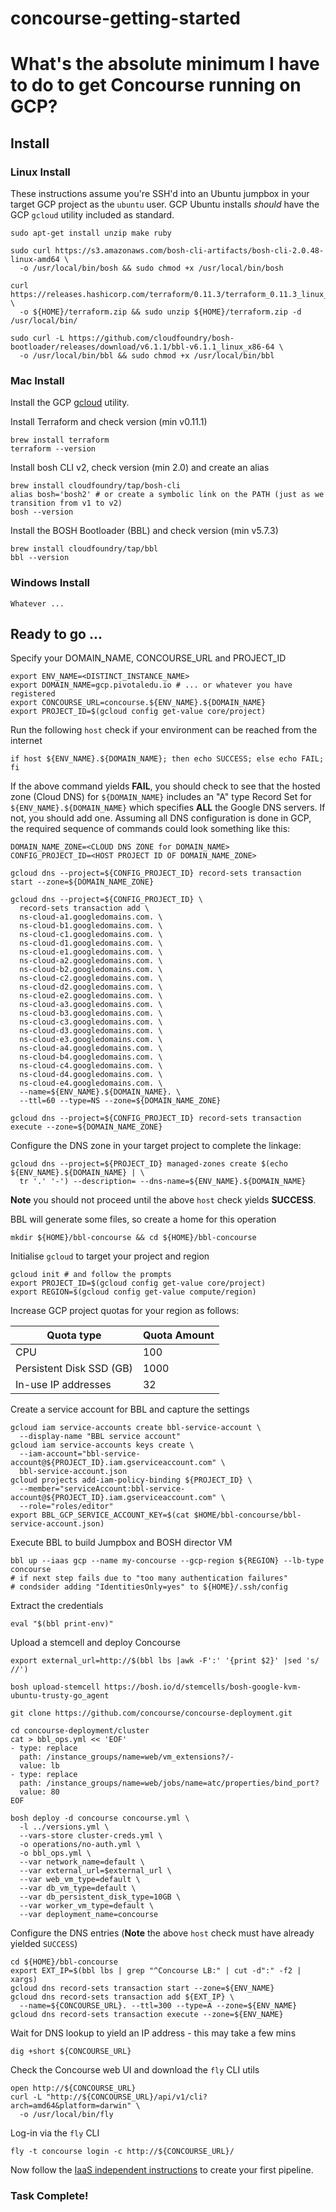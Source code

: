 # concourse-getting-started

# What's the absolute minimum I have to do to get Concourse running on GCP?

## Install

### Linux Install

These instructions assume you're SSH'd into an Ubuntu jumpbox in your target GCP project as the `ubuntu` user.  GCP Ubuntu installs _should_ have the GCP `gcloud` utility included as standard.

```
sudo apt-get install unzip make ruby

sudo curl https://s3.amazonaws.com/bosh-cli-artifacts/bosh-cli-2.0.48-linux-amd64 \
  -o /usr/local/bin/bosh && sudo chmod +x /usr/local/bin/bosh

curl https://releases.hashicorp.com/terraform/0.11.3/terraform_0.11.3_linux_amd64.zip \
  -o ${HOME}/terraform.zip && sudo unzip ${HOME}/terraform.zip -d /usr/local/bin/

sudo curl -L https://github.com/cloudfoundry/bosh-bootloader/releases/download/v6.1.1/bbl-v6.1.1_linux_x86-64 \
  -o /usr/local/bin/bbl && sudo chmod +x /usr/local/bin/bbl
```

### Mac Install

Install the GCP [gcloud](https://cloud.google.com/sdk/docs/quickstart-mac-os-x) utility.

Install Terraform and check version (min v0.11.1)
```
brew install terraform
terraform --version
```

Install bosh CLI v2, check version (min 2.0) and create an alias
```
brew install cloudfoundry/tap/bosh-cli
alias bosh='bosh2' # or create a symbolic link on the PATH (just as we transition from v1 to v2)
bosh --version
```

Install the BOSH Bootloader (BBL) and check version (min v5.7.3)
```
brew install cloudfoundry/tap/bbl
bbl --version
```

### Windows Install

```
Whatever ...
```

## Ready to go ...

Specify your DOMAIN_NAME, CONCOURSE_URL and PROJECT_ID
```
export ENV_NAME=<DISTINCT_INSTANCE_NAME>
export DOMAIN_NAME=gcp.pivotaledu.io # ... or whatever you have registered
export CONCOURSE_URL=concourse.${ENV_NAME}.${DOMAIN_NAME}
export PROJECT_ID=$(gcloud config get-value core/project)
```

Run the following `host` check if your environment can be reached from the internet
```
if host ${ENV_NAME}.${DOMAIN_NAME}; then echo SUCCESS; else echo FAIL; fi
```

If the above command yields **FAIL**, you should check to see that the hosted zone (Cloud DNS) for `${DOMAIN_NAME}` includes an "A" type Record Set for `${ENV_NAME}.${DOMAIN_NAME}` which specifies **ALL** the Google DNS servers.  If not, you should add one.  Assuming all DNS configuration is done in GCP, the required sequence of commands could look something like this:
```
DOMAIN_NAME_ZONE=<CLOUD DNS ZONE for DOMAIN_NAME>
CONFIG_PROJECT_ID=<HOST PROJECT ID OF DOMAIN_NAME_ZONE>

gcloud dns --project=${CONFIG_PROJECT_ID} record-sets transaction start --zone=${DOMAIN_NAME_ZONE}

gcloud dns --project=${CONFIG_PROJECT_ID} \
  record-sets transaction add \
  ns-cloud-a1.googledomains.com. \
  ns-cloud-b1.googledomains.com. \
  ns-cloud-c1.googledomains.com. \
  ns-cloud-d1.googledomains.com. \
  ns-cloud-e1.googledomains.com. \
  ns-cloud-a2.googledomains.com. \
  ns-cloud-b2.googledomains.com. \
  ns-cloud-c2.googledomains.com. \
  ns-cloud-d2.googledomains.com. \
  ns-cloud-e2.googledomains.com. \
  ns-cloud-a3.googledomains.com. \
  ns-cloud-b3.googledomains.com. \
  ns-cloud-c3.googledomains.com. \
  ns-cloud-d3.googledomains.com. \
  ns-cloud-e3.googledomains.com. \
  ns-cloud-a4.googledomains.com. \
  ns-cloud-b4.googledomains.com. \
  ns-cloud-c4.googledomains.com. \
  ns-cloud-d4.googledomains.com. \
  ns-cloud-e4.googledomains.com. \
  --name=${ENV_NAME}.${DOMAIN_NAME}. \
  --ttl=60 --type=NS --zone=${DOMAIN_NAME_ZONE}

gcloud dns --project=${CONFIG_PROJECT_ID} record-sets transaction execute --zone=${DOMAIN_NAME_ZONE}
```

Configure the DNS zone in your target project to complete the linkage:
```
gcloud dns --project=${PROJECT_ID} managed-zones create $(echo ${ENV_NAME}.${DOMAIN_NAME} | \
  tr '.' '-') --description= --dns-name=${ENV_NAME}.${DOMAIN_NAME}
```

**Note** you should not proceed until the above `host` check yields **SUCCESS**.

BBL will generate some files, so create a home for this operation
```
mkdir ${HOME}/bbl-concourse && cd ${HOME}/bbl-concourse
```

Initialise `gcloud` to target your project and region
```
gcloud init # and follow the prompts
export PROJECT_ID=$(gcloud config get-value core/project)
export REGION=$(gcloud config get-value compute/region)
```

Increase GCP project quotas for your region as follows:

Quota type               | Quota Amount
------------------------ | ------------
CPU                      | 100
Persistent Disk SSD (GB) | 1000
In-use IP addresses      | 32

Create a service account for BBL and capture the settings
```
gcloud iam service-accounts create bbl-service-account \
  --display-name "BBL service account"
gcloud iam service-accounts keys create \
  --iam-account="bbl-service-account@${PROJECT_ID}.iam.gserviceaccount.com" \
  bbl-service-account.json
gcloud projects add-iam-policy-binding ${PROJECT_ID} \
  --member="serviceAccount:bbl-service-account@${PROJECT_ID}.iam.gserviceaccount.com" \
  --role="roles/editor"
export BBL_GCP_SERVICE_ACCOUNT_KEY=$(cat $HOME/bbl-concourse/bbl-service-account.json)
```

Execute BBL to build Jumpbox and BOSH director VM
```
bbl up --iaas gcp --name my-concourse --gcp-region ${REGION} --lb-type concourse
# if next step fails due to "too many authentication failures" 
# condsider adding "IdentitiesOnly=yes" to ${HOME}/.ssh/config
```

Extract the credentials
```
eval "$(bbl print-env)"
```

Upload a stemcell and deploy Concourse
```
export external_url=http://$(bbl lbs |awk -F':' '{print $2}' |sed 's/ //')

bosh upload-stemcell https://bosh.io/d/stemcells/bosh-google-kvm-ubuntu-trusty-go_agent

git clone https://github.com/concourse/concourse-deployment.git

cd concourse-deployment/cluster
cat > bbl_ops.yml << 'EOF'
- type: replace
  path: /instance_groups/name=web/vm_extensions?/-
  value: lb
- type: replace
  path: /instance_groups/name=web/jobs/name=atc/properties/bind_port?
  value: 80
EOF

bosh deploy -d concourse concourse.yml \
  -l ../versions.yml \
  --vars-store cluster-creds.yml \
  -o operations/no-auth.yml \
  -o bbl_ops.yml \
  --var network_name=default \
  --var external_url=$external_url \
  --var web_vm_type=default \
  --var db_vm_type=default \
  --var db_persistent_disk_type=10GB \
  --var worker_vm_type=default \
  --var deployment_name=concourse
```

Configure the DNS entries 
(**Note** the above `host` check must have already yielded `SUCCESS`)
```
cd ${HOME}/bbl-concourse
export EXT_IP=$(bbl lbs | grep "^Concourse LB:" | cut -d":" -f2 | xargs)
gcloud dns record-sets transaction start --zone=${ENV_NAME}
gcloud dns record-sets transaction add ${EXT_IP} \
  --name=${CONCOURSE_URL}. --ttl=300 --type=A --zone=${ENV_NAME}
gcloud dns record-sets transaction execute --zone=${ENV_NAME}
```

Wait for DNS lookup to yield an IP address - this may take a few mins

```
dig +short ${CONCOURSE_URL}
```

Check the Concourse web UI and download the `fly` CLI utils
```
open http://${CONCOURSE_URL}
curl -L "http://${CONCOURSE_URL}/api/v1/cli?arch=amd64&platform=darwin" \
  -o /usr/local/bin/fly
```

Log-in via the `fly` CLI
```
fly -t concourse login -c http://${CONCOURSE_URL}/
```

Now follow the [IaaS independent instructions](../shared/README.md) to create your first pipeline.

### Task Complete!
